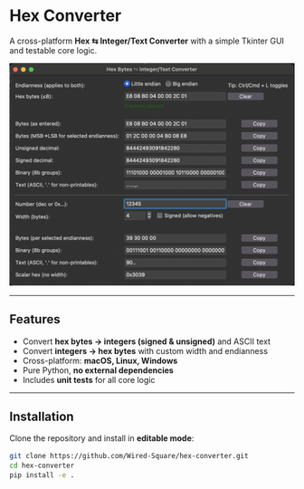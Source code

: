 # Hex Converter

A cross-platform **Hex ⇆ Integer/Text Converter** with a simple Tkinter GUI and testable core logic.

![screenshot](docs/screenshot.png)

---

## Features
- Convert **hex bytes → integers (signed & unsigned)** and ASCII text
- Convert **integers → hex bytes** with custom width and endianness
- Cross-platform: **macOS, Linux, Windows**
- Pure Python, **no external dependencies**
- Includes **unit tests** for all core logic

---

## Installation

Clone the repository and install in **editable mode**:

```bash
git clone https://github.com/Wired-Square/hex-converter.git
cd hex-converter
pip install -e .
